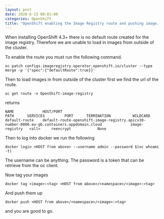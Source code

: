 ```yaml
---
layout: post
date: 2020-6-13 00:01:00
categories: OpenShift
title: "OpenShift enabling the Image Registry route and pushing image. "
---
```

When installing OpenShift 4.3+ there is no default route created for the image registry. Therefore we are unable to load in images from outside of the cluster.
<!--more-->

To enable the route you must run the following command.

```shell
oc patch configs.imageregistry.operator.openshift.io/cluster --type merge -p '{"spec":{"defaultRoute":true}}'
```

Then to load images in from outside of the cluster first we find the url of the route.
```shell
oc get route -n OpenShift-image-registry
```
returns
```
NAME             HOST/PORT                                                                                                               PATH      SERVICES         PORT      TERMINATION          WILDCARD
default-route    default-route-openshift-image-registry.apicv10-number-0000.eu-gb.containers.appdomain.cloud             image-registry   <all>     reencrypt            None
```

Then to log into docker we run the following
```
docker login <HOST from above> --username admin --password $(oc whoami -t)
```

The username can be anything. The password is a token that can be retrieve from the oc client.

Now tag your images
```
docker tag <image>:<tag> <HOST from above>/<namespace>/<image>:<tag>
```
And push them up
```
docker push <HOST from above>/<namespace>/<image>:<tag>
```
and you are good to go.
